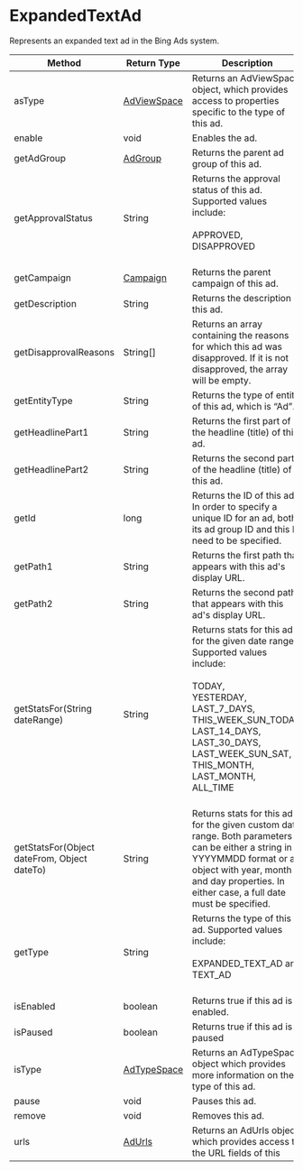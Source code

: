 # ExpandedTextAd
Represents an expanded text ad in the Bing Ads system.

|Method|Return Type|Description|
|-|-|-
asType|[AdViewSpace](./AdViewSpace)|Returns an AdViewSpace object, which provides access to properties specific to the type of this ad.<br />
enable|void|Enables the ad.<br />
getAdGroup|[AdGroup](./AdGroup)|Returns the parent ad group of this ad.<br />
getApprovalStatus|String|Returns the approval status of this ad. Supported values include:<br /> <br /> APPROVED,<br /> DISAPPROVED<br /><br />
getCampaign|[Campaign](./Campaign)|Returns the parent campaign of this ad.<br />
getDescription|String|Returns the description of this ad.<br />
getDisapprovalReasons|String[]|Returns an array containing the reasons for which this ad was disapproved. If it is not disapproved, the array will be empty.<br />
getEntityType|String|Returns the type of entity of this ad, which is “Ad”.<br />
getHeadlinePart1|String|Returns the first part of the headline (title) of this ad. <br />
getHeadlinePart2|String|Returns the second part of the headline (title) of this ad. <br />
getId|long|Returns the ID of this ad. In order to specify a unique ID for an ad, both its ad group ID and this ID need to be specified. <br />
getPath1|String|Returns the first path that appears with this ad's display URL.<br />
getPath2|String|Returns the second path that appears with this ad's display URL.<br />
getStatsFor(String dateRange)|String|Returns stats for this ad for the given date range. Supported values include:<br /> <br /> TODAY,<br /> YESTERDAY,<br /> LAST_7_DAYS,<br /> THIS_WEEK_SUN_TODAY,<br /> LAST_14_DAYS,<br /> LAST_30_DAYS,<br /> LAST_WEEK_SUN_SAT,<br /> THIS_MONTH,<br /> LAST_MONTH,<br /> ALL_TIME<br /><br />
getStatsFor(Object dateFrom, Object dateTo)|String|Returns stats for this ad for the given custom date range. Both parameters can be either a string in YYYYMMDD format or an object with year, month and day properties. In either case, a full date must be specified. <br />
getType|String|Returns the type of this ad. Supported values include:<br /> <br /> EXPANDED_TEXT_AD and TEXT_AD<br /><br />
isEnabled|boolean|Returns true if this ad is enabled. <br />
isPaused|boolean|Returns true if this ad is paused <br />
isType|[AdTypeSpace](./AdTypeSpace)|Returns an AdTypeSpace object which provides more information on the type of this ad.<br />
pause|void|Pauses this ad.<br />
remove|void|Removes this ad.<br />
urls|[AdUrls](./AdUrls)|Returns an AdUrls object which provides access to the URL fields of this <br />
